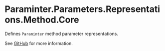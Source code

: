 # Paraminter.Parameters.Representations.Method.Core

Defines `Paraminter` method parameter representations.

See [GitHub](https://github.com/Paraminter/Paraminter.Parameters.Representations.Method) for more information.